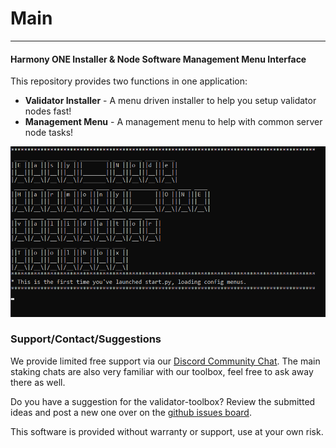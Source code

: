 # Main
---
#### Harmony ONE Installer & Node Software Management Menu Interface
This repository provides two functions in one application:

* **Validator Installer** - A menu driven installer to help you setup validator nodes fast!
* **Management Menu** - A management menu to help with common server node tasks!

![Validator Toolbox Loading Menu!](.gitbook/assets/image%20%2842%29.png)

### Support/Contact/Suggestions

We provide limited free support via our [Discord Community Chat](https://discord.gg/babnYCEZ7Q). The main staking chats are also very familiar with our toolbox, feel free to ask away there as well.

Do you have a suggestion for the validator-toolbox? Review the submitted ideas and post a new one over on the [github issues board](https://github.com/easy-node-one/validatortoolbox/issues).

This software is provided without warranty or support, use at your own risk.

